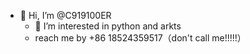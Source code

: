 - 👋 Hi, I’m @C919100ER
    - 👀 I’m interested in python and arkts
  - reach me by +86 18524359517（don't call me!!!!!）


<!---
C919100ER/C919100ER是一个特殊的突尼斯式的存储库,因为它的"阅读.md"(这个文件)出现在你的JUUUB配置文件上。
您可以点击预览链接查看您的更改。
--->
